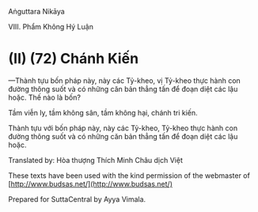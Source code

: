 Aṅguttara Nikāya

VIII. Phẩm Không Hý Luận

# (II) (72) Chánh Kiến

—Thành tựu bốn pháp này, này các Tỷ-kheo, vị Tỷ-kheo thực hành con đường thông suốt và có những căn bản thẳng tấn để đoạn diệt các lậu hoặc. Thế nào là bốn?

Tầm viễn ly, tầm không sân, tầm không hại, chánh tri kiến.

Thành tựu với bốn pháp này, này các Tỷ-kheo, Tỷ-kheo thực hành con đường thông suốt và có những căn bản thẳng tấn để đoạn diệt các lậu hoặc.

Translated by: Hòa thượng Thích Minh Châu dịch Việt

These texts have been used with the kind permission of the webmaster of [http://www.budsas.net/](http://www.budsas.net/)

Prepared for SuttaCentral by Ayya Vimala.